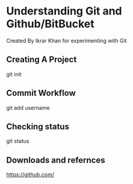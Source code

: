 # Understanding Git and Github/BitBucket
Created By Ikrar Khan for experimenting with Git

## Creating A Project
git init

## Commit Workflow
git add username

## Checking status
git status

## Downloads and refernces
https://github.com/